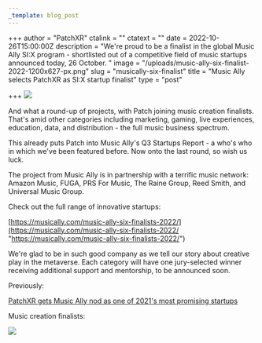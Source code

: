 ```yaml
---
_template: blog_post
---
```


+++
author = "PatchXR"
ctalink = ""
ctatext = ""
date = 2022-10-26T15:00:00Z
description = "We're proud to be a finalist in the global Music Ally SI:X program - shortlisted out of a competitive field of music startups announced today, 26 October. "
image = "/uploads/music-ally-six-finalist-2022-1200x627-px.png"
slug = "musically-six-finalist"
title = "Music Ally selects PatchXR as SI:X startup finalist"
type = "post"

+++
![](/uploads/musically-finalist.png)

And what a round-up of projects, with Patch joining music creation finalists. That's amid other categories including marketing, gaming, live experiences, education, data, and distribution - the full music business spectrum.

This already puts Patch into Music Ally's Q3 Startups Report - a who's who in which we've been featured before. Now onto the last round, so wish us luck.

The project from Music Ally is in partnership with a terrific music network: Amazon Music, FUGA, PRS For Music, The Raine Group, Reed Smith, and Universal Music Group.

Check out the full range of innovative startups:

[https://musically.com/music-ally-six-finalists-2022/](https://musically.com/music-ally-six-finalists-2022/ "https://musically.com/music-ally-six-finalists-2022/")

We're glad to be in such good company as we tell our story about creative play in the metaverse. Each category will have one jury-selected winner receiving additional support and mentorship, to be announced soon. 

Previously:

[PatchXR gets Music Ally nod as one of 2021's most promising startups]()

Music creation finalists:

![](/uploads/finalists.jpg)
